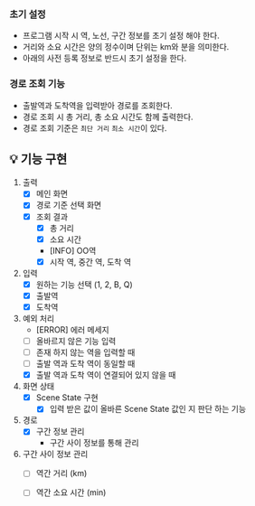 ### 초기 설정 
- 프로그램 시작 시 역, 노선, 구간 정보를 초기 설정 해야 한다.
- 거리와 소요 시간은 양의 정수이며 단위는 km와 분을 의미한다.
- 아래의 사전 등록 정보로 반드시 초기 설정을 한다.

### 경로 조회 기능
- 출발역과 도착역을 입력받아 경로를 조회한다.
- 경로 조회 시 총 거리, 총 소요 시간도 함께 출력한다.
- 경로 조회 기준은 `최단 거리` `최소 시간`이 있다.

## 💡 기능 구현
1. 출력
    - [X] 메인 화면
    - [X] 경로 기준 선택 화면
    - [X] 조회 결과
        - [X] 총 거리
        - [X] 소요 시간
        - [INFO] OO역
        - [X] 시작 역, 중간 역, 도착 역
    
2. 입력
    - [X] 원하는 기능 선택 (1, 2, B, Q)
    - [X] 출발역
    - [X] 도착역
    
3. 예외 처리
    - [ERROR] 에러 메세지
    - [ ] 올바르지 않은 기능 입력
    - [ ] 존재 하지 않는 역을 입력할 때
    - [ ] 출발 역과 도착 역이 동일할 때
    - [X] 출발 역과 도착 역이 연결되어 있지 않을 때
 
4. 화면 상태
    - [X] Scene State 구현
        - [X] 입력 받은 값이 올바른 Scene State 값인 지 판단 하는 기능
    
5. 경로
    - [X] 구간 정보 관리
        - 구간 사이 정보를 통해 관리

6. 구간 사이 정보 관리
    - [ ] 역간 거리 (km)
    - [ ] 역간 소요 시간 (min)
    